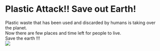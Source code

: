 # Plastic Attack!! Save out Earth!

Plastic waste that has been used and discarded by humans is taking over the planet. <br>
Now there are few places and time left for people to live. <br>
Save the earth !!!<br>
<img src="https://www.shutterstock.com/image-vector/pollution-sea-by-plastic-trash-garbage-1689695770"/>

